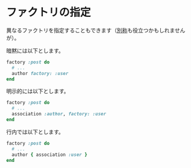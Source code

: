 # ファクトリの指定

異なるファクトリを指定することもできます（[別称](../aliases/summary.md)も役立つかもしれませんが）。

暗黙には以下とします。

```ruby
factory :post do
  # ...
  author factory: :user
end
```

明示的には以下とします。

```ruby
factory :post do
  # ...
  association :author, factory: :user
end
```

行内では以下とします。

```ruby
factory :post do
  # ...
  author { association :user }
end
```
